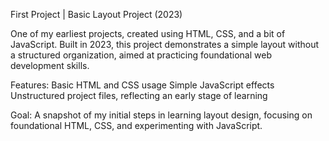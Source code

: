 First Project | Basic Layout Project (2023)

One of my earliest projects, created using HTML, CSS, and a bit of JavaScript. 
Built in 2023, this project demonstrates a simple layout without a structured organization, 
aimed at practicing foundational web development skills.

Features:
Basic HTML and CSS usage
Simple JavaScript effects
Unstructured project files, reflecting an early stage of learning

Goal: A snapshot of my initial steps in learning layout design, focusing on foundational HTML, CSS, and experimenting with JavaScript.
